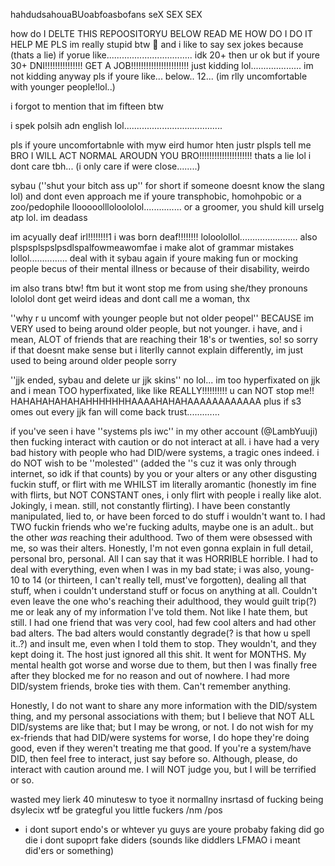 hahdudsahouaBUoabfoasbofans seX SEX SEX

how do I DELTE THIS REPOOSITORYU BELOW READ ME HOW DO I DO IT HELP ME PLS
im really stupid btw :pleading_face: and i like to say sex jokes because (thats a lie) if yorue like.................................. idk 20+ then ur ok but if youre 30+ DNI!!!!!!!!!!!!!!! GET A JOB!!!!!!!!!!!!!!!!!!!!!!! just kidding lol.................... im not kidding
anyway pls if youre like... below.. 12... (im rlly uncomfortable with younger people!lol..)

i forgot to mention that im fifteen btw 

i spek polsih adn english lol.......................................

pls if youre uncomfortabnle with myw eird humor hten justr plspls tell me BRO I WILL ACT NORMAL AROUDN YOU BRO!!!!!!!!!!!!!!!!!!!!! thats a lie lol i dont care tbh... (i only care if were close........)

sybau (''shut your bitch ass up'' for short if someone doesnt know the slang lol) and dont even approach me if youre transphobic, homohpobic or a zoo/pedophile llooooollloloololol............... or a groomer, you shuld kill urselg atp lol. im deadass

im acyually deaf irl!!!!!!!!1 i was born deaf!!!!!!!! loloolollol....................... also plspsplspslpsdlspalfowmeawomfae i make alot of grammar mistakes lollol............... deal with it
sybau again if youre making fun or mocking people becus of their mental illness or because of their disability, weirdo

im also trans btw! ftm but it wont stop me from using she/they pronouns lololol dont get weird ideas and dont call me a woman, thx

''why r u uncomf with younger people but not older peopel'' BECAUSE im VERY used to being around older people, but not younger. i have, and i mean, ALOT of friends that are reaching their 18's or twenties, so! so sorry if that doesnt make sense but i literlly cannot explain differently, im just used to being around older people sorry

''jjk ended, sybau and delete ur jjk skins'' no lol... im too hyperfixated on jjk and i mean TOO hyperfixated, like like REALLY!!!!!!!!!! u can NOT stop me!! HAHAHAHAHAHAHHHHHHHAAAAHAHAHAAAAAAAAAAAA plus if s3 omes out every jjk fan will come back trust.............

if you've seen i have ''systems pls iwc'' in my other account (@LambYuuji) then fucking interact with caution or do not interact at all. i have had a very bad history with people who had DID/were systems, a tragic ones indeed. i do NOT wish to be ''molested'' (added the ''s cuz it was only through internet, so idk if that counts) by you or your alters or any other disgusting fuckin stuff, or flirt with me WHILST im literally aromantic (honestly im fine with flirts, but NOT CONSTANT ones, i only flirt with people i really like alot. Jokingly, i mean. still, not constantly flirting). I have been constantly manipulated, lied to, or have been forced to do stuff i wouldn't want to.
I had TWO fuckin friends who we're fucking adults, maybe one is an adult.. but the other *was* reaching their adulthood. Two of them were obsessed with me, so was their alters. Honestly, I'm not even gonna explain in full detail, personal bro, personal. All I can say that it was HORRIBLE horrible. I had to deal with everything, even when I was in my bad state; i was also, young- 10 to 14 (or thirteen, I can't really tell, must've forgotten), dealing all that stuff, when i couldn't understand stuff or focus on anything at all. Couldn't even leave the one who's reaching their adulthood, they would guilt trip(?) me or leak any of my information I've told them. Not like I hate them, but still.
I had one friend that was very cool, had few cool alters and had other bad alters. The bad alters would constantly degrade(? is that how u spell it..?) and insult me, even when I told them to stop. They wouldn't, and they kept doing it. The host just ignored all this shit. It went for MONTHS. My mental health got worse and worse due to them, but then I was finally free after they blocked me for no reason and out of nowhere.
I had more DID/system friends, broke ties with them. Can't remember anything.

Honestly, I do not want to share any more information with the DID/system thing, and my personal associations with them; but I believe that NOT ALL DID/systems are like that; but I may be wrong, or not. I do not wish for my ex-friends that had DID/were systems for worse, I do hope they're doing good, even if they weren't treating me that good.
If you're a system/have DID, then feel free to interact, just say before so. Although, please, do interact with caution around me. I will NOT judge you, but I will be terrified or so.

wasted mey lierk 40 minutesw to tyoe it normallny insrtasd of fucking being dsylecix wtf be grategful you little fuckers /nm /pos

+ i dont suport endo's or whtever yu guys are youre probaby faking did go die i dont supoprt fake diders (sounds like diddlers LFMAO i meant did'ers or something)


